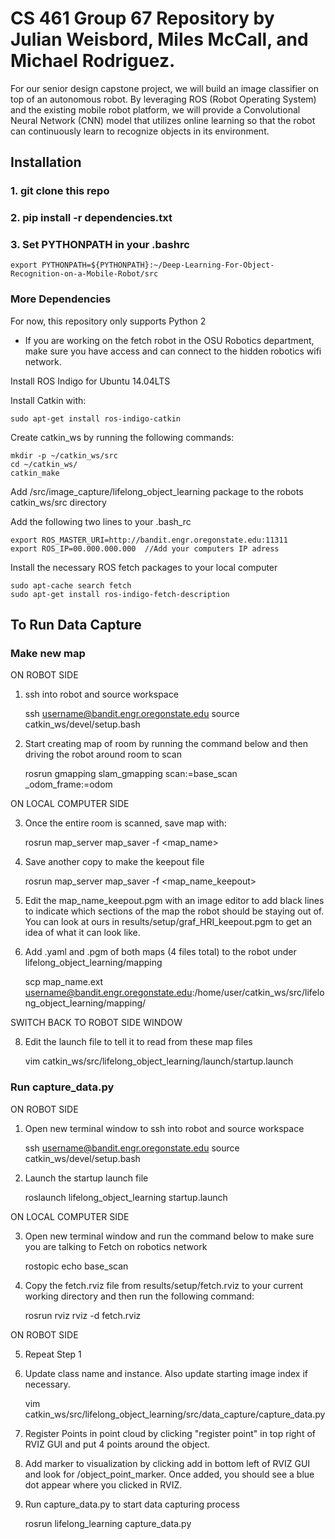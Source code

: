 # CS 461 Group 67 Repository by Julian Weisbord, Miles McCall, and Michael Rodriguez.

For our senior design capstone project, we will build an image classifier on top of an autonomous robot. By leveraging ROS (Robot Operating System) and the existing mobile robot platform, we will provide a Convolutional Neural Network (CNN) model that utilizes online learning so that the robot can continuously learn to recognize objects in its environment.

## Installation
### 1. git clone this repo
### 2. pip install -r dependencies.txt
### 3. Set PYTHONPATH in your .bashrc
	export PYTHONPATH=${PYTHONPATH}:~/Deep-Learning-For-Object-Recognition-on-a-Mobile-Robot/src
### More Dependencies
For now, this repository only supports Python 2

- If you are working on the fetch robot in the OSU Robotics department, make sure you have access and can connect to the hidden robotics wifi network.

Install ROS Indigo for Ubuntu 14.04LTS

Install Catkin with: 

	sudo apt-get install ros-indigo-catkin

Create catkin_ws by running the following commands:

	mkdir -p ~/catkin_ws/src
	cd ~/catkin_ws/
	catkin_make

Add /src/image_capture/lifelong_object_learning package to the robots catkin_ws/src directory

Add the following two lines to your .bash_rc

	export ROS_MASTER_URI=http://bandit.engr.oregonstate.edu:11311
	export ROS_IP=00.000.000.000  //Add your computers IP adress

Install the necessary ROS fetch packages to your local computer

	sudo apt-cache search fetch
	sudo apt-get install ros-indigo-fetch-description

## To Run Data Capture

### Make new map

ON ROBOT SIDE

1. ssh into  robot and source workspace
	
	ssh username@bandit.engr.oregonstate.edu
	source catkin_ws/devel/setup.bash

2. Start creating map of room by running the command below and then driving the robot around room to scan
	
	rosrun gmapping slam_gmapping scan:=base_scan _odom_frame:=odom

ON LOCAL COMPUTER SIDE

3. Once the entire room is scanned, save map with: 
	
	rosrun map_server map_saver -f <map_name>

4. Save another copy to make the keepout file

	rosrun map_server map_saver -f <map_name_keepout>

5. Edit the map_name_keepout.pgm with an image editor to add black lines to indicate which sections of the map the robot should be staying out of. You can look at ours in results/setup/graf_HRI_keepout.pgm to get an idea of what it can look like.

7. Add .yaml and .pgm of both maps (4 files total) to the robot under lifelong_object_learning/mapping
	
	scp map_name.ext username@bandit.engr.oregonstate.edu:/home/user/catkin_ws/src/lifelong_object_learning/mapping/

SWITCH BACK TO ROBOT SIDE WINDOW

8. Edit the launch file to tell it to read from these map files 

	vim catkin_ws/src/lifelong_object_learning/launch/startup.launch

### Run capture_data.py

ON ROBOT SIDE

1. Open new terminal window to ssh into robot and source workspace
	
	ssh username@bandit.engr.oregonstate.edu
	source catkin_ws/devel/setup.bash

2. Launch the startup launch file 

	roslaunch lifelong_object_learning startup.launch

ON LOCAL COMPUTER SIDE

3. Open new terminal window and run the command below to make sure you are talking to Fetch on robotics network

	rostopic echo base_scan

4. Copy the fetch.rviz file from results/setup/fetch.rviz to your current working directory and then run the following command:

	rosrun rviz rviz -d fetch.rviz

ON ROBOT SIDE

5. Repeat Step 1

6. Update class name and instance. Also update starting image index if necessary.  
	
	vim catkin_ws/src/lifelong_object_learning/src/data_capture/capture_data.py

7. Register Points in point cloud by clicking "register point" in top right of RVIZ GUI and put 4 points around the object.

8. Add marker to visualization by clicking add in bottom left of RVIZ GUI and look for /object_point_marker. Once added, you should see a blue dot appear where you clicked in RVIZ.

9. Run capture_data.py to start data capturing process
	
	rosrun lifelong_learning capture_data.py    